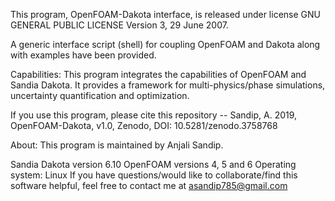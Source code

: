 This program, OpenFOAM-Dakota interface, is released under license GNU GENERAL PUBLIC LICENSE Version 3, 29 June 2007.

A generic interface script (shell) for coupling OpenFOAM and Dakota along with examples have been provided.

Capabilities: This program integrates the capabilities of OpenFOAM and Sandia Dakota. It provides a framework for multi-physics/phase simulations, uncertainty quantification and optimization.

If you use this program, please cite this repository -- Sandip, A. 2019, OpenFOAM-Dakota, v1.0, Zenodo, DOI: 10.5281/zenodo.3758768

About: This program is maintained by Anjali Sandip.

Sandia Dakota version 6.10
OpenFOAM versions 4, 5 and 6
Operating system: Linux
If you have questions/would like to collaborate/find this software helpful, feel free to contact me at asandip785@gmail.com
